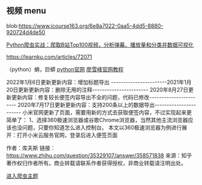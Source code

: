 ## 视频 menu
blob:https://www.icourse163.org/6e8a7022-0aa5-4dd5-8880-920724d4de50


[Python爬虫实战：爬取B站Top100视频，分析弹幕、播放量和分类并数据可视化](https://www.mintimate.cn/2022/02/13/getAndAnalysisBilibiliData/)

https://learnku.com/articles/72071


（python）蚺，巨蟒
[python官网](https://www.python.org/)
[廖雪峰官网教程](https://www.liaoxuefeng.com/wiki/1016959663602400)


2022年1月6日更新更新内容：增加标题导出
-----------------------2021年1月20日更新更新内容：删除无用的注释-----------------------
2020年8月27日更新更新内容：修复较长便签内容导出不全的问题，代码已修改-----------------------
2020年7月17日更新更新内容：支持200条以上的数据导出-----------------------
小米官网更新了页面，需要用新的方式去获取便签内容，不过实现起来更简单了：
1、选择360极速浏览器或谷歌Chrome浏览器，当然其他主流浏览器应该也没问题，只要你知道怎么进入控制台。
本文以360极速浏览器为例进行展开：打开小米云服务官网，登录后进入便签页面

作者：库夫斯
链接：https://www.zhihu.com/question/35329107/answer/358571838
来源：知乎
著作权归作者所有。商业转载请联系作者获得授权，非商业转载请注明出处。



[进入爬虫主题](https://www.luoxiao123.cn/js-qianduan-jiami-pojie.html)

